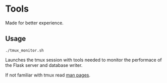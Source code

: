 # Tools

Made for better experience.

## Usage

```
./tmux_monitor.sh
```

Launches the tmux session with tools needed to monitor the performace of the Flask server and database writer.

If not familiar with tmux read [man pages](https://man7.org/linux/man-pages/man1/tmux.1.html).

